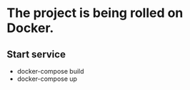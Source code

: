 # The project is being rolled on Docker.
## Start service
* docker-compose build
* docker-compose up

